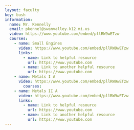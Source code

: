 ```yaml
---
layout: faculty
key: bush
information:
  name: Mr. Kennelly
  email: pkennel@swanvalley.k12.mi.us
  video: https://www.youtube.com/embed/pllRW9wETzw
  courses:
    - name: Small Engines
      video: https://www.youtube.com/embed/pllRW9wETzw
      links:
        - name: Link to helpful resource
          url: https://www.youtube.com
        - name: Link to another helpful resource
          url: https://www.youtube.com
    - name: Metals I A
      video: https://www.youtube.com/embed/pllRW9wETzw
        courses:
    - name: Metals II A
      video: https://www.youtube.com/embed/pllRW9wETzw
      links:
        - name: Link to helpful resource
          url: https://www.youtube.com
        - name: Link to another helpful resource
          url: https://www.youtube.com
---
```

